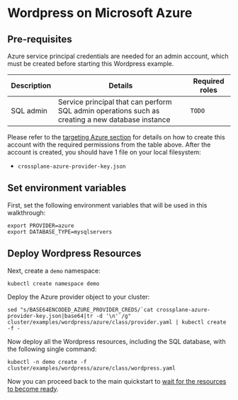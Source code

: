 # Wordpress on Microsoft Azure

## Pre-requisites

Azure service principal credentials are needed for an admin account, which must be created before starting this Wordpress example.

| Description | Details | Required roles |
| ----- | --------- | ----------- |
| SQL admin | Service principal that can perform SQL admin operations such as creating a new database instance | `TODO` |

Please refer to the [targeting Azure section](./troubleshooting.md#targeting-microsoft-azure) for details on how to create this account with the required permissions from the table above.
After the account is created, you should have 1 file on your local filesystem:

* `crossplane-azure-provider-key.json`

## Set environment variables

First, set the following environment variables that will be used in this walkthrough:

```
export PROVIDER=azure
export DATABASE_TYPE=mysqlservers
```

## Deploy Wordpress Resources

Next, create a `demo` namespace:

```console
kubectl create namespace demo
```

Deploy the Azure provider object to your cluster:

```console
sed "s/BASE64ENCODED_AZURE_PROVIDER_CREDS/`cat crossplane-azure-provider-key.json|base64|tr -d '\n'`/g" cluster/examples/wordpress/azure/class/provider.yaml | kubectl create -f -
```

Now deploy all the Wordpress resources, including the SQL database, with the following single command:

```console
kubectl -n demo create -f cluster/examples/wordpress/azure/class/wordpress.yaml
```

Now you can proceed back to the main quickstart to [wait for the resources to become ready](./quickstart.md#waiting-for-completion).
